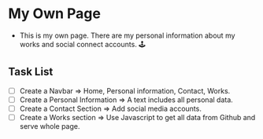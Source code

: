 # My Own Page

- This is my own page. There are my personal information about my works and social connect accounts. 🕹️

## Task List

- [ ] Create a Navbar => Home, Personal information, Contact, Works.
- [ ] Create a Personal Information => A text includes all personal data.
- [ ] Create a Contact Section => Add social media accounts.
- [ ] Create a Works section => Use Javascript to get all data from Github and serve whole page.
